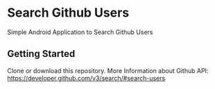 # Search Github Users

Simple Android Application to Search Github Users

## Getting Started

Clone or download this repository. 
More Information about Github API: https://developer.github.com/v3/search/#search-users
